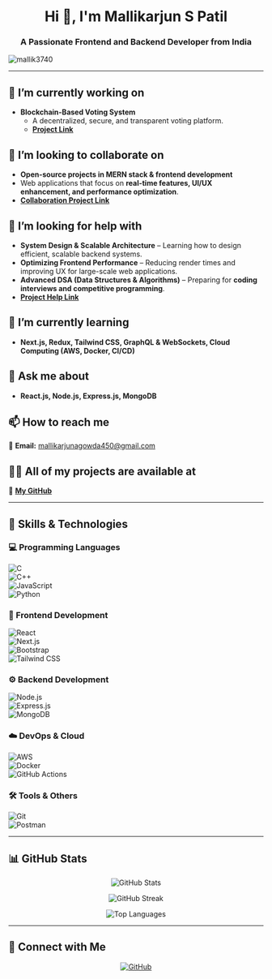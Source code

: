 <h1 align="center">Hi 👋, I'm Mallikarjun S Patil</h1>
<h3 align="center">A Passionate Frontend and Backend Developer from India</h3>

<p align="left"> <img src="https://komarev.com/ghpvc/?username=mallik3740&label=Profile%20views&color=0e75b6&style=flat" alt="mallik3740" /> </p>

---

## 🔭 I’m currently working on  
- **Blockchain-Based Voting System**  
  - A decentralized, secure, and transparent voting platform.  
  - **[Project Link](#)**  

## 👯 I’m looking to collaborate on  
- **Open-source projects in MERN stack & frontend development**  
- Web applications that focus on **real-time features, UI/UX enhancement, and performance optimization**.  
- **[Collaboration Project Link](#)**  

## 🤝 I’m looking for help with  
- **System Design & Scalable Architecture** – Learning how to design efficient, scalable backend systems.  
- **Optimizing Frontend Performance** – Reducing render times and improving UX for large-scale web applications.  
- **Advanced DSA (Data Structures & Algorithms)** – Preparing for **coding interviews and competitive programming**.  
- **[Project Help Link](#)**  

## 🌱 I’m currently learning  
- **Next.js, Redux, Tailwind CSS, GraphQL & WebSockets, Cloud Computing (AWS, Docker, CI/CD)**  

## 💬 Ask me about  
- **React.js, Node.js, Express.js, MongoDB**  

## 📫 How to reach me  
📩 **Email:** mallikarjunagowda450@gmail.com  

## 👨‍💻 All of my projects are available at  
🔗 **[My GitHub](https://github.com/mallik3740)** 

---

## 🚀 Skills & Technologies  

### **💻 Programming Languages**  
![C](https://img.shields.io/badge/C-00599C?style=for-the-badge&logo=c&logoColor=white)  
![C++](https://img.shields.io/badge/C++-00599C?style=for-the-badge&logo=c%2B%2B&logoColor=white)  
![JavaScript](https://img.shields.io/badge/JavaScript-F7DF1E?style=for-the-badge&logo=javascript&logoColor=black)  
![Python](https://img.shields.io/badge/Python-3776AB?style=for-the-badge&logo=python&logoColor=white)  

### **🎨 Frontend Development**  
![React](https://img.shields.io/badge/React-61DAFB?style=for-the-badge&logo=react&logoColor=black)  
![Next.js](https://img.shields.io/badge/Next.js-000000?style=for-the-badge&logo=next.js&logoColor=white)  
![Bootstrap](https://img.shields.io/badge/Bootstrap-563D7C?style=for-the-badge&logo=bootstrap&logoColor=white)  
![Tailwind CSS](https://img.shields.io/badge/Tailwind_CSS-38B2AC?style=for-the-badge&logo=tailwind-css&logoColor=white)  

### **⚙️ Backend Development**  
![Node.js](https://img.shields.io/badge/Node.js-43853D?style=for-the-badge&logo=node.js&logoColor=white)  
![Express.js](https://img.shields.io/badge/Express.js-000000?style=for-the-badge&logo=express&logoColor=white)  
![MongoDB](https://img.shields.io/badge/MongoDB-47A248?style=for-the-badge&logo=mongodb&logoColor=white)  

### **☁️ DevOps & Cloud**  
![AWS](https://img.shields.io/badge/AWS-232F3E?style=for-the-badge&logo=amazon-aws&logoColor=white)  
![Docker](https://img.shields.io/badge/Docker-2496ED?style=for-the-badge&logo=docker&logoColor=white)  
![GitHub Actions](https://img.shields.io/badge/GitHub_Actions-2088FF?style=for-the-badge&logo=github-actions&logoColor=white)  

### **🛠️ Tools & Others**  
![Git](https://img.shields.io/badge/Git-F05032?style=for-the-badge&logo=git&logoColor=white)  
![Postman](https://img.shields.io/badge/Postman-FF6C37?style=for-the-badge&logo=postman&logoColor=white)  

---

## 📊 GitHub Stats  
<p align="center">
  <img src="https://github-readme-stats.vercel.app/api?username=mallik3740&show_icons=true&theme=radical" alt="GitHub Stats" />
</p>

<p align="center">
  <img src="https://github-readme-streak-stats.herokuapp.com/?user=mallik3740&theme=radical" alt="GitHub Streak" />
</p>

<p align="center">
  <img src="https://github-readme-stats.vercel.app/api/top-langs/?username=mallik3740&layout=compact&theme=radical" alt="Top Languages" />
</p>

---

## 🔗 Connect with Me  
<p align="center">
  <a href="https://github.com/mallik3740"><img src="https://img.shields.io/badge/GitHub-181717?style=for-the-badge&logo=github&logoColor=white" alt="GitHub"></a>
  <a href="https://
